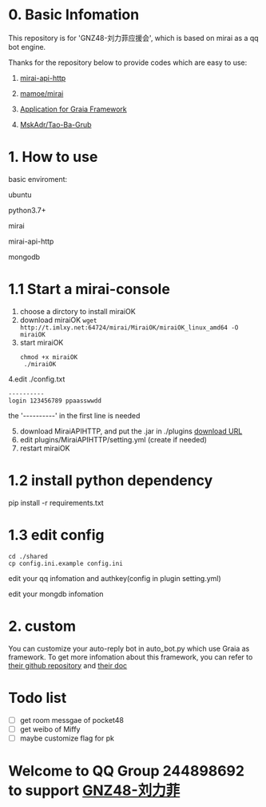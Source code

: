 # 0. Basic Infomation
This repository is for 'GNZ48-刘力菲应援会', which is based on mirai as a qq bot engine.

Thanks for the repository below to provide codes which are easy to use:

1. [mirai-api-http](https://github.com/project-mirai/mirai-api-http)

2. [mamoe/mirai](https://github.com/mamoe/mirai)
 
3. [Application for Graia Framework](https://github.com/GraiaProject/Application)

4. [MskAdr/Tao-Ba-Grub](https://github.com/MskAdr/Tao-Ba-Grub)

# 1. How to use

basic enviroment:

ubuntu

python3.7+

mirai

mirai-api-http

mongodb

# 1.1 Start a mirai-console

1. choose a dirctory to install miraiOK
2. download miraiOK `wget http://t.imlxy.net:64724/mirai/MiraiOK/miraiOK_linux_amd64 -O miraiOK`
3. start miraiOK 
   ```shell
   chmod +x miraiOK
    ./miraiOK
   ```
4.edit ./config.txt
```
----------
login 123456789 ppaasswwdd
```   
the '----------' in the first line is needed

5. download MiraiAPIHTTP, and put the .jar in ./plugins
   [download URL](https://github.com/project-mirai/mirai-api-http/releases)
6. edit plugins/MiraiAPIHTTP/setting.yml (create if needed) 
7. restart miraiOK

# 1.2 install python dependency

pip install -r requirements.txt

# 1.3 edit config
```
cd ./shared
cp config.ini.example config.ini
```

edit your qq infomation and authkey(config in plugin setting.yml)

edit your mongdb infomation

# 2. custom

You can customize your auto-reply bot in auto_bot.py which use Graia as framework. To get more infomation about this framework, you can refer to [their github repository](https://github.com/GraiaProject/Application) and [their doc](https://graiaproject.github.io/Application/)

# Todo list
- [ ] get room messgae of pocket48 
- [ ] get weibo of Miffy
- [ ] maybe customize flag for pk

# Welcome to QQ Group 244898692 to support [GNZ48-刘力菲](https://shang.qq.com/wpa/qunwpa?idkey=ad40c7004dc4ae791b3bd279d36d082fed9e90a9001f93a603c6b965921a0ab5)

